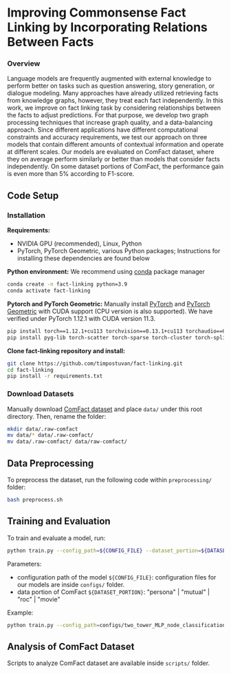 # Improving Commonsense Fact Linking by Incorporating Relations Between Facts


### Overview

Language models are frequently augmented with external knowledge to perform better on tasks such as question answering, story generation, or dialogue modeling. Many approaches have already utilized retrieving facts from knowledge graphs, however, they treat each fact independently. In this work, we improve on fact linking task by considering relationships between the facts to adjust predictions. For that purpose, we develop two graph processing techniques that increase graph quality, and a data-balancing approach. Since different applications have different computational constraints and accuracy requirements, we test our approach on three models that contain different amounts of contextual information and operate at different scales. Our models are evaluated on ComFact dataset, where they on average perform similarly or better than models that consider facts independently. On some dataset portions of ComFact, the performance gain is even more than $5\%$ according to F1-score.


## Code Setup


### Installation

**Requirements:**

- NVIDIA GPU (recommended), Linux, Python
- PyTorch, PyTorch Geometric, various Python packages; Instructions for installing these dependencies are found below

**Python environment:**
We recommend using [conda](https://docs.conda.io/projects/conda/en/latest/index.html) package manager

```bash
conda create -n fact-linking python=3.9
conda activate fact-linking
```

**Pytorch and PyTorch Geometric:**
Manually install [PyTorch](https://pytorch.org/) and [PyTorch Geometric](https://pytorch-geometric.readthedocs.io/en/latest/) with CUDA support (CPU version is also supported). We have verified under PyTorch 1.12.1 with CUDA version 11.3.

```bash
pip install torch==1.12.1+cu113 torchvision==0.13.1+cu113 torchaudio==0.12.1 --extra-index-url https://download.pytorch.org/whl/cu113
pip install pyg-lib torch-scatter torch-sparse torch-cluster torch-spline-conv torch-geometric -f https://data.pyg.org/whl/torch-1.12.0+cu113.html
``` 

**Clone fact-linking repository and install:**

```bash
git clone https://github.com/timpostuvan/fact-linking.git
cd fact-linking
pip install -r requirements.txt
```


### Download Datasets

Manually download [ComFact dataset](https://drive.google.com/file/d/1nbQiASv32WTGVo5TQHatJbxBlz2HtMRP/view?usp=sharing) and place `data/` under this root directory. Then, rename the folder:

```bash
mkdir data/.raw-comfact
mv data/* data/.raw-comfact/
mv data/.raw-comfact/ data/raw-comfact/
```


## Data Preprocessing

To preprocess the dataset, run the following code within `preprocessing/` folder:

```bash
bash preprocess.sh
```


## Training and Evaluation

To train and evaluate a model, run:

```bash
python train.py --config_path=${CONFIG_FILE} --dataset_portion=${DATASET_PORTION}
```

Parameters:
- configuration path of the model `${CONFIG_FILE}`: configuration files for our models are inside `configs/` folder.
- data portion of ComFact `${DATASET_PORTION}`: "persona" | "mutual" | "roc" | "movie"

Example:
``` bash
python train.py --config_path=configs/two_tower_MLP_node_classification.yaml --dataset_portion=roc
```


## Analysis of ComFact Dataset

Scripts to analyze ComFact dataset are available inside `scripts/` folder.
